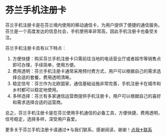 # 芬兰手机注册卡

芬兰手机注册卡是在芬兰境内使用的移动通信卡，为用户提供了便捷的通信服务。芬兰是一个高度发达的信息社会，手机使用率非常高，因此手机注册卡也备受关注。

芬兰手机注册卡具有以下特点：

1. 方便快捷：购买芬兰手机注册卡只需前往当地的电话营业厅或者超市等销售点即可办理，手续简单，使用方便。
2. 费用透明：芬兰手机注册卡通常采用预付费方式，用户可以根据自己的需求选择合适的套餐，费用透明清晰。
3. 稳定信号：芬兰作为北欧国家，通信基础设施非常完善，手机注册卡在城市和乡村都可以稳定地使用。
4. 多样选择：芬兰有多家通信运营商提供手机注册卡，用户可以根据自己的喜好和需求选择合适的运营商。

总之，芬兰手机注册卡是在芬兰使用手机通信的必备工具，方便快捷，费用透明，信号稳定，选择多样，深受用户喜爱。

更多关于芬兰手机注册卡请通过✈与我们联系，感谢阅读，谢谢！[点我✈联系](https://abc.k02.cc)